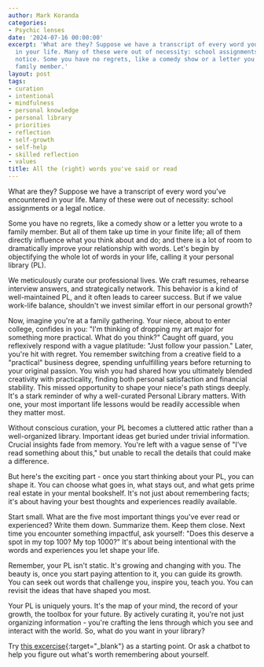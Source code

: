 ```yaml
---
author: Mark Koranda
categories:
- Psychic lenses
date: '2024-07-16 00:00:00'
excerpt: 'What are they? Suppose we have a transcript of every word youve encountered
  in your life. Many of these were out of necessity: school assignments or a legal
  notice. Some you have no regrets, like a comedy show or a letter you wrote to a
  family member.'
layout: post
tags:
- curation
- intentional
- mindfulness
- personal knowledge
- personal library
- priorities
- reflection
- self-growth
- self-help
- skilled reflection
- values
title: All the (right) words you've said or read
---
```





What are they? Suppose we have a transcript of every word you've encountered in your life. Many of these were out of necessity: school assignments or a legal notice.

Some you have no regrets, like a comedy show or a letter you wrote to a family member. But all of them take up time in your finite life; all of them directly influence what you think about and do; and there is a lot of room to dramatically improve your relationship with words. Let's begin by objectifying the whole lot of words in your life, calling it your personal library (PL). 

We meticulously curate our professional lives. We craft resumes, rehearse interview answers, and strategically network. This behavior is a kind of well-maintained PL, and it often leads to career success. But if we value work-life balance, shouldn't we invest similar effort in our personal growth? 

Now, imagine you're at a family gathering. Your niece, about to enter college, confides in you: "I'm thinking of dropping my art major for something more practical. What do you think?" Caught off guard, you reflexively respond with a vague platitude: "Just follow your passion." Later, you're hit with regret. You remember switching from a creative field to a "practical" business degree, spending unfulfilling years before returning to your original passion. You wish you had shared how you ultimately blended creativity with practicality, finding both personal satisfaction and financial stability. This missed opportunity to shape your niece's path stings deeply. It's a stark reminder of why a well-curated Personal Library matters. With one, your most important life lessons would be readily accessible when they matter most. 

Without conscious curation, your PL becomes a cluttered attic rather than a well-organized library. Important ideas get buried under trivial information. Crucial insights fade from memory. You're left with a vague sense of "I've read something about this," but unable to recall the details that could make a difference. 

But here's the exciting part - once you start thinking about your PL, you can shape it. You can choose what goes in, what stays out, and what gets prime real estate in your mental bookshelf. It's not just about remembering facts; it's about having your best thoughts and experiences readily available. 

Start small. What are the five most important things you've ever read or experienced? Write them down. Summarize them. Keep them close. Next time you encounter something impactful, ask yourself: "Does this deserve a spot in my top 100? My top 1000?" It's about being intentional with the words and experiences you let shape your life. 

Remember, your PL isn't static. It's growing and changing with you. The beauty is, once you start paying attention to it, you can guide its growth. You can seek out words that challenge you, inspire you, teach you. You can revisit the ideas that have shaped you most. 

Your PL is uniquely yours. It's the map of your mind, the record of your growth, the toolbox for your future. By actively curating it, you're not just organizing information - you're crafting the lens through which you see and interact with the world. So, what do you want in your library? 

Try [this excercise](https://skilledreflection.org/self250.html){:target="_blank"} as a starting point. Or ask a chatbot to help you figure out what's worth remembering about yourself.